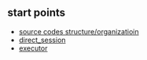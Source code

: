 ## start points

* [source codes structure/organizatioin](https://github.com/tensorflow/tensorflow/blob/master/tensorflow/core/BUILD#L5)
* [direct_session](https://github.com/tensorflow/tensorflow/blob/master/tensorflow/core/common_runtime/direct_session.cc)
* [executor](https://github.com/tensorflow/tensorflow/blob/master/tensorflow/core/common_runtime/executor.cc)
